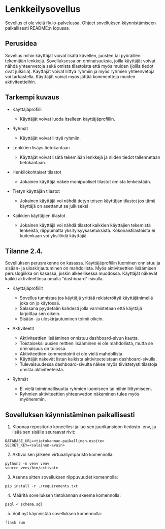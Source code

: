 # Lenkkeilysovellus

Sovellus ei ole vielä fly.io-palvelussa. Ohjeet sovelluksen käynnistämiseen paikallisesti README:n lopussa.

## Perusidea

Sovellus mihin käyttäjät voivat lisätä kävellen, juosten tai pyöräillen tekemiään lenkkejä. Sovelluksessa on ominaisuuksia, joilla käyttäjät voivat nähdä yhteenvetoja sekä omista tilastoista että myös muiden (joilla tiedot ovat julkisia). Käyttäjät voivat liittyä ryhmiin ja myös ryhmien yhteenvetoja voi tarkastella. Käyttäjät voivat myös jättää kommentteja muiden aktiviteetteihin.

## Tarkempi kuvaus

- Käyttäjäprofiili
	- Käyttäjät voivat luoda itselleen käyttäjäprofiilin.

- Ryhmät
	- Käyttäjät voivat liittyä ryhmiin.

- Lenkkien lisäys tietokantaan
	- Käyttäjät voivat lisätä tekemiään lenkkejä ja niiden tiedot tallennetaan tietokantaan.

- Henkilökohtaiset tilastot
	- Jokainen käyttäjä näkee monipuoliset tilastot omista lenkeistään.

- Tietyn käyttäjän tilastot
	- Jokainen käyttäjä voi nähdä tietyn toisen käyttäjän tilastot jos tämä käyttäjä on asettanut se julkiseksi

- Kaikkien käyttäjien tilastot
	- Jokainen käyttäjä voi nähdä tilastot kaikkien käyttäjien tekemistä lenkeistä, riippumatta yksityisyysasetuksista. Kokonaistilastoista ei kuitenkaan voi yksilöidä käyttäjiä.

## Tilanne 2.4.

Sovelluksen perusrakenne on kasassa. Käyttäjäprofiilin luominen onnistuu ja sisään- ja uloskirjautuminen on mahdollista. Myös aktiviteettien lisäämisen peruslogiikka on kasassa, joskin alkeellisessa muodossa. Käyttäjät näkevät kaikki aktiviteettinsa omalla "dashboard"-sivulla. 

- Käyttäjäprofiilit
	- Sovellus tunnistaa jos käyttäjä yrittää rekisteröityä käyttäjänimellä joka on jo käytössä.
	- Salasana pyydetään kahdesti jolla varmistetaan että käyttäjä kirjoittaa sen oikein.
	- Sisään- ja uloskirjautuminen toimii oikein.

- Aktiviteetit
	- Aktiviteettien lisääminen onnistuu dashboard-sivun kautta. 
	- Toistaiseksi uusien reittien lisääminen ei ole mahdollista, mutta se ominaisuus on tulossa.
	- Aktiviteettien kommentointi ei ole vielä mahdollista.
	- Käyttäjät näkevät listan kaikista aktiviteeteistaan dashboard-sivulla.
	- Tulevaisuudessa dashboard-sivulta näkee myös tiivistetysti tilastoja omista aktiviteeteista.

- Ryhmät
	- Ei vielä toiminnallisuutta ryhmien luomiseen tai niihin liittymiseen.
	- Ryhmien aktiviteettien yhteenvedon näkeminen tulee myös myöhemmin.

## Sovelluksen käynnistäminen paikallisesti

1. Kloonaa repositorio koneellesi ja luo sen juurikansioon tiedosto .env, ja lisää sen sisälle seuraavat rivit:
```
DATABASE_URL=<tietokannan-paikallinen-osoite>
SECRET_KEY=<salainen-avain>
```

2. Aktivoi sen jälkeen virtuaaliympäristö komennolla: 

```
python3 -m venv venv
source venv/bin/activate
```

3. Asenna sitten sovelluksen riippuvuudet komennolla:
```
pip install -r ./requirements.txt
```

4. Määritä sovelluksen tietokannan skeema komennolla:
```
psql < schema.sql
```

5. Voit nyt käynnistää sovelluksen komennolla:
```
flask run
```
